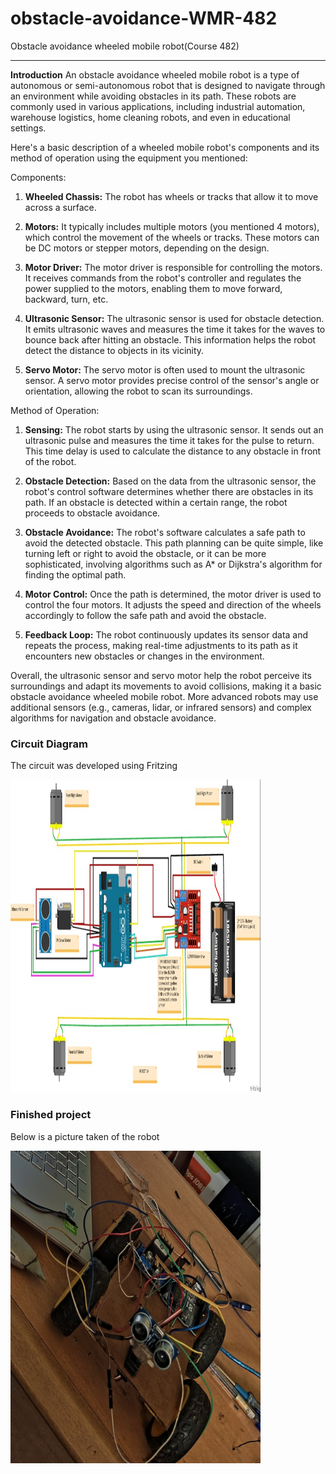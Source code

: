 # obstacle-avoidance-WMR-482
Obstacle avoidance wheeled mobile robot(Course 482)
_____

**Introduction**
An obstacle avoidance wheeled mobile robot is a type of autonomous or semi-autonomous robot that is designed to navigate through an environment while avoiding obstacles in its path. These robots are commonly used in various applications, including industrial automation, warehouse logistics, home cleaning robots, and even in educational settings.

Here's a basic description of a wheeled mobile robot's components and its method of operation using the equipment you mentioned:

Components:
1. **Wheeled Chassis:** The robot has wheels or tracks that allow it to move across a surface.

2. **Motors:** It typically includes multiple motors (you mentioned 4 motors), which control the movement of the wheels or tracks. These motors can be DC motors or stepper motors, depending on the design.

3. **Motor Driver:** The motor driver is responsible for controlling the motors. It receives commands from the robot's controller and regulates the power supplied to the motors, enabling them to move forward, backward, turn, etc.

4. **Ultrasonic Sensor:** The ultrasonic sensor is used for obstacle detection. It emits ultrasonic waves and measures the time it takes for the waves to bounce back after hitting an obstacle. This information helps the robot detect the distance to objects in its vicinity.

5. **Servo Motor:** The servo motor is often used to mount the ultrasonic sensor. A servo motor provides precise control of the sensor's angle or orientation, allowing the robot to scan its surroundings.

Method of Operation:
1. **Sensing:** The robot starts by using the ultrasonic sensor. It sends out an ultrasonic pulse and measures the time it takes for the pulse to return. This time delay is used to calculate the distance to any obstacle in front of the robot.

2. **Obstacle Detection:** Based on the data from the ultrasonic sensor, the robot's control software determines whether there are obstacles in its path. If an obstacle is detected within a certain range, the robot proceeds to obstacle avoidance.

3. **Obstacle Avoidance:** The robot's software calculates a safe path to avoid the detected obstacle. This path planning can be quite simple, like turning left or right to avoid the obstacle, or it can be more sophisticated, involving algorithms such as A* or Dijkstra's algorithm for finding the optimal path.

4. **Motor Control:** Once the path is determined, the motor driver is used to control the four motors. It adjusts the speed and direction of the wheels accordingly to follow the safe path and avoid the obstacle.

5. **Feedback Loop:** The robot continuously updates its sensor data and repeats the process, making real-time adjustments to its path as it encounters new obstacles or changes in the environment.

Overall, the ultrasonic sensor and servo motor help the robot perceive its surroundings and adapt its movements to avoid collisions, making it a basic obstacle avoidance wheeled mobile robot. More advanced robots may use additional sensors (e.g., cameras, lidar, or infrared sensors) and complex algorithms for navigation and obstacle avoidance.

### Circuit Diagram

The circuit was developed using Fritzing


<img src="circuit.jpeg" width="400" 
     height="500" >

### Finished project

Below is a picture taken of the robot

<img src="ob-wmr.jpg" width="400" 
     height="500" >

